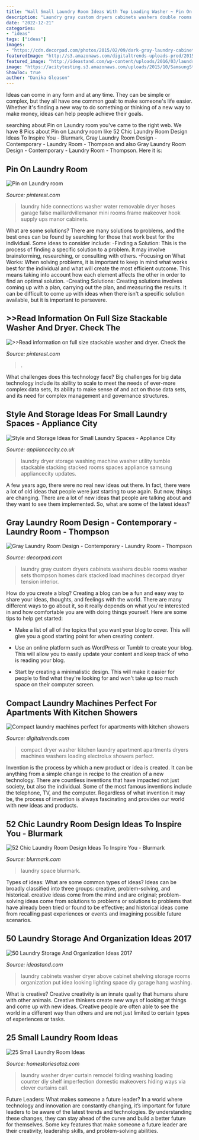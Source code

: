 ```yaml
---
title: "Wall Small Laundry Room Ideas With Top Loading Washer ~ Pin On Laundry Room"
description: "Laundry gray custom dryers cabinets washers double rooms washer sets thompson homes dark stacked load machines decorpad dryer tension interior"
date: "2022-12-21"
categories:
- "ideas"
tags: ["ideas"]
images:
- "https://cdn.decorpad.com/photos/2015/02/09/dark-gray-laundry-cabinets-2-sets-of-washers-and-dryers-gray-laundry-room.jpg"
featuredImage: "http://s3.amazonaws.com/digitaltrends-uploads-prod/2015/04/Electrolux-Compact-Front-Loading-Washer-and-Dryer.jpg"
featured_image: "http://ideastand.com/wp-content/uploads/2016/03/laundry-storage/33-laundry-storage-and-organization-ideas.jpg"
image: "https://acitytesting.s3.amazonaws.com/uploads/2015/10/SamsungStacked.jpg"
ShowToc: true
author: "Danika Gleason"
---
```



Ideas can come in any form and at any time. They can be simple or complex, but they all have one common goal: to make someone's life easier. Whether it's finding a new way to do something or thinking of a new way to make money, ideas can help people achieve their goals.

	

		
searching about Pin on Laundry room you've came to the right web. We have 8 Pics about Pin on Laundry room like 52 Chic Laundry Room Design Ideas To Inspire You - Blurmark, Gray Laundry Room Design - Contemporary - Laundry Room - Thompson and also Gray Laundry Room Design - Contemporary - Laundry Room - Thompson. Here it is:
		
    
## Pin On Laundry Room

<img loading=lazy src="https://i.pinimg.com/736x/16/12/b7/1612b7ed320f3aca0fa513fe9577bcdd--garage-laundry-small-laundry.jpg" onerror="this.onerror=null;this.src='https://tse2.mm.bing.net/th?id=OIP.6fmVPj_BXc9hQd4-uNyv2gHaJ4&amp;pid=15.1';" alt="Pin on Laundry room">

_Source: pinterest.com_

>laundry hide connections washer water removable dryer hoses garage false maillardvillemanor mini rooms frame makeover hook supply ups manor cabinets. 

	

What are some solutions?
There are many solutions to problems, and the best ones can be found by searching for those that work best for the individual. Some ideas to consider include: 
-Finding a Solution: This is the process of finding a specific solution to a problem. It may involve brainstorming, researching, or consulting with others. 
-Focusing on What Works: When solving problems, it is important to keep in mind what works best for the individual and what will create the most efficient outcome. This means taking into account how each element affects the other in order to find an optimal solution. 
-Creating Solutions: Creating solutions involves coming up with a plan, carrying out the plan, and measuring the results. It can be difficult to come up with ideas when there isn't a specific solution available, but it is important to persevere.

    
## &gt;&gt;Read Information On Full Size Stackable Washer And Dryer. Check The

<img loading=lazy src="https://i.pinimg.com/originals/3f/e1/bd/3fe1bd8a359ccf5e9f92cafb210937de.jpg" onerror="this.onerror=null;this.src='https://tse4.mm.bing.net/th?id=OIP.TEX00WlrP372z0Rqm0W0pAHaLk&amp;pid=15.1';" alt="&gt;&gt;Read information on full size stackable washer and dryer. Check the">

_Source: pinterest.com_

>. 

	

What challenges does this technology face?
Big challenges for big data technology include its ability to scale to meet the needs of ever-more complex data sets, its ability to make sense of and act on those data sets, and its need for complex management and governance structures.

    
## Style And Storage Ideas For Small Laundry Spaces - Appliance City

<img loading=lazy src="https://acitytesting.s3.amazonaws.com/uploads/2015/10/SamsungStacked.jpg" onerror="this.onerror=null;this.src='https://tse4.mm.bing.net/th?id=OIP.jLxVICwqX8mYvGsFedVUngHaH1&amp;pid=15.1';" alt="Style and Storage Ideas for Small Laundry Spaces - Appliance City">

_Source: appliancecity.co.uk_

>laundry dryer storage washing machine washer utility tumble stackable stacking stacked rooms spaces appliance samsung appliancecity updates. 

	

A few years ago, there were no real new ideas out there. In fact, there were a lot of old ideas that people were just starting to use again. But now, things are changing. There are a lot of new ideas that people are talking about and they want to see them implemented. So, what are some of the latest ideas?

    
## Gray Laundry Room Design - Contemporary - Laundry Room - Thompson

<img loading=lazy src="https://cdn.decorpad.com/photos/2015/02/09/dark-gray-laundry-cabinets-2-sets-of-washers-and-dryers-gray-laundry-room.jpg" onerror="this.onerror=null;this.src='https://tse2.mm.bing.net/th?id=OIP.BnWiqsv6ygnUosiU5PyiogHaH1&amp;pid=15.1';" alt="Gray Laundry Room Design - Contemporary - Laundry Room - Thompson">

_Source: decorpad.com_

>laundry gray custom dryers cabinets washers double rooms washer sets thompson homes dark stacked load machines decorpad dryer tension interior. 

	

How do you create a blog?
Creating a blog can be a fun and easy way to share your ideas, thoughts, and feelings with the world. There are many different ways to go about it, so it really depends on what you're interested in and how comfortable you are with doing things yourself. Here are some tips to help get started: 
- Make a list of all of the topics that you want your blog to cover. This will give you a good starting point for when creating content.

- Use an online platform such as WordPress or Tumblr to create your blog. This will allow you to easily update your content and keep track of who is reading your blog.

- Start by creating a minimalistic design. This will make it easier for people to find what they're looking for and won't take up too much space on their computer screen.

    
## Compact Laundry Machines Perfect For Apartments With Kitchen Showers

<img loading=lazy src="http://s3.amazonaws.com/digitaltrends-uploads-prod/2015/04/Electrolux-Compact-Front-Loading-Washer-and-Dryer.jpg" onerror="this.onerror=null;this.src='https://tse3.mm.bing.net/th?id=OIP.NbL-EXSZIQSoUnsP798gDQHaE8&amp;pid=15.1';" alt="Compact laundry machines perfect for apartments with kitchen showers">

_Source: digitaltrends.com_

>compact dryer washer kitchen laundry apartment apartments dryers machines washers loading electrolux showers perfect. 

	

Invention is the process by which a new product or idea is created. It can be anything from a simple change in recipe to the creation of a new technology. There are countless inventions that have impacted not just society, but also the individual. Some of the most famous inventions include the telephone, TV, and the computer. Regardless of what invention it may be, the process of invention is always fascinating and provides our world with new ideas and products.

    
## 52 Chic Laundry Room Design Ideas To Inspire You - Blurmark

<img loading=lazy src="https://www.blurmark.com/wp-content/uploads/2017/01/Small-space-big-punch-laundry-room.jpeg" onerror="this.onerror=null;this.src='https://tse3.mm.bing.net/th?id=OIP.LF_MrpqZDR7VstW4f4T-EQHaLT&amp;pid=15.1';" alt="52 Chic Laundry Room Design Ideas To Inspire You - Blurmark">

_Source: blurmark.com_

>laundry space blurmark. 

	

Types of ideas: What are some common types of ideas?
Ideas can be broadly classified into three groups: creative, problem-solving, and historical. creative ideas come from the mind and are original; problem-solving ideas come from solutions to problems or solutions to problems that have already been tried or found to be effective; and historical ideas come from recalling past experiences or events and imagining possible future scenarios.

    
## 50 Laundry Storage And Organization Ideas 2017

<img loading=lazy src="http://ideastand.com/wp-content/uploads/2016/03/laundry-storage/33-laundry-storage-and-organization-ideas.jpg" onerror="this.onerror=null;this.src='https://tse4.mm.bing.net/th?id=OIP.E2wzPiZ2mdodNnQ33VNYFQHaK3&amp;pid=15.1';" alt="50 Laundry Storage And Organization Ideas 2017">

_Source: ideastand.com_

>laundry cabinets washer dryer above cabinet shelving storage rooms organization put idea looking lighting space diy garage hang washing. 

	

What is creative?
Creative creativity is an innate quality that humans share with other animals. Creative thinkers create new ways of looking at things and come up with new ideas. Creative people are often able to see the world in a different way than others and are not just limited to certain types of experiences or tasks.

    
## 25 Small Laundry Room Ideas

<img loading=lazy src="http://www.homestoriesatoz.com/wp-content/uploads/2015/02/front-loading-washer-and-dryer-with-counter-and-curtains.jpg" onerror="this.onerror=null;this.src='https://tse4.mm.bing.net/th?id=OIP.tTBwG1HMgIz5b9EH8ARXQgHaKK&amp;pid=15.1';" alt="25 Small Laundry Room Ideas">

_Source: homestoriesatoz.com_

>laundry washer dryer curtain remodel folding washing loading counter diy shelf imperfection domestic makeovers hiding ways via clever curtains call. 

	

Future Leaders: What makes someone a future leader?
In a world where technology and innovation are constantly changing, it’s important for future leaders to be aware of the latest trends and technologies. By understanding these changes, they can stay ahead of the curve and build a better future for themselves. Some key features that make someone a future leader are their creativity, leadership skills, and problem-solving abilities.

